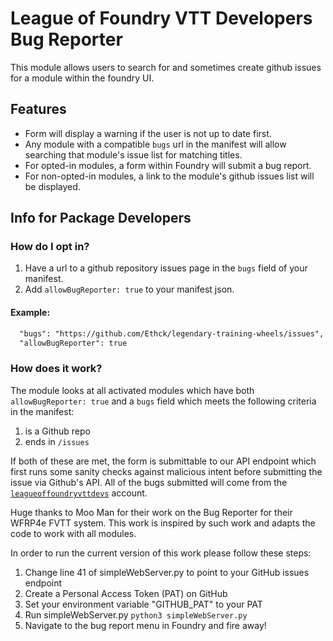 # League of Foundry VTT Developers Bug Reporter

This module allows users to search for and sometimes create github issues for a module within the foundry UI.

## Features
- Form will display a warning if the user is not up to date first.
- Any module with a compatible `bugs` url in the manifest will allow searching that module's issue list for matching titles.
- For opted-in modules, a form within Foundry will submit a bug report.
- For non-opted-in modules, a link to the module's github issues list will be displayed.

## Info for Package Developers

### How do I opt in?
1. Have a url to a github repository issues page in the `bugs` field of your manifest.
2. Add `allowBugReporter: true` to your manifest json.

#### Example:
```md
  "bugs": "https://github.com/Ethck/legendary-training-wheels/issues",
  "allowBugReporter": true
```

### How does it work?

The module looks at all activated modules which have both `allowBugReporter: true` and a `bugs` field which meets the following criteria in the manifest:
1. is a Github repo
2. ends in `/issues`

If both of these are met, the form is submittable to our API endpoint which first runs some sanity checks against malicious intent before submitting the issue via Github's API. All of the bugs submitted will come from the [`leagueoffoundryvttdevs`](https://github.com/leagueoffoundryvttdevs) account.



Huge thanks to Moo Man for their work on the Bug Reporter for their WFRP4e FVTT system. This work is inspired by such work and adapts the code to work with all modules.

In order to run the current version of this work please follow these steps:

1. Change line 41 of simpleWebServer.py to point to your GitHub issues endpoint
2. Create a Personal Access Token (PAT) on GitHub 
3. Set your environment variable "GITHUB_PAT" to your PAT
4. Run simpleWebServer.py `python3 simpleWebServer.py`
5. Navigate to the bug report menu in Foundry and fire away!